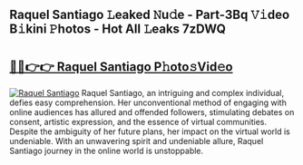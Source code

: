 ## Raquel Santiago 𝙻eaked 𝙽u𝚍e - Part-3Bq 𝚅𝚒deo B𝚒kini 𝙿hotos - Hot All 𝙻eaks 7zDWQ

# <h2><a href="http://ld0hlbv.urlbe.top/?page=Raquel+Santiago">🔗🔗👉👉 Raquel Santiago P𝚑oto𝚜Vid𝚎o</a></h2>

[![Raquel Santiago](https://i.imgur.com/eBuTRDB.gif)](http://ld0hlbv.urlbe.top/?page=Raquel+Santiago)
Raquel Santiago, an intriguing and complex individual, defies easy comprehension. Her unconventional method of engaging with online audiences has allured and offended followers, stimulating debates on consent, artistic expression, and the essence of virtual communities. Despite the ambiguity of her future plans, her impact on the virtual world is undeniable. With an unwavering spirit and undeniable allure, Raquel Santiago journey in the online world is unstoppable.
